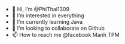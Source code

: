 - 👋 Hi, I’m @PhiThai1309
- 👀 I’m interested in everything
- 🌱 I’m currently learning Java
- 💞️ I’m looking to collaborate on Github
- 📫 How to reach me @facebook Manh TPM

<!---
PhiThai1309/PhiThai1309 is a ✨ special ✨ repository because its `README.md` (this file) appears on your GitHub profile.
You can click the Preview link to take a look at your changes.
--->
